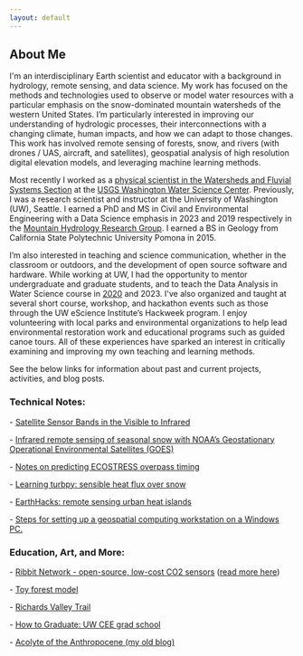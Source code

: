 ```yaml
---
layout: default
---
```


## About Me

I'm an interdisciplinary Earth scientist and educator with a background in hydrology, remote sensing, and data science. My work has focused on the methods and technologies used to observe or model water resources with a particular emphasis on the snow-dominated mountain watersheds of the western United States. I’m particularly interested in improving our understanding of hydrologic processes, their interconnections with a changing climate, human impacts, and how we can adapt to those changes. This work has involved remote sensing of forests, snow, and rivers (with drones / UAS, aircraft, and satellites), geospatial analysis of high resolution digital elevation models, and leveraging machine learning methods.

Most recently I worked as a [physical scientist in the Watersheds and Fluvial Systems Section](https://www.usgs.gov/staff-profiles/steven-pestana) at the [USGS Washington Water Science Center](https://www.usgs.gov/centers/washington-water-science-center). Previously, I was a research scientist and instructor at the University of Washington (UW), Seattle.  I earned a PhD and MS in Civil and Environmental Engineering with a Data Science emphasis in 2023 and 2019 respectively in the [Mountain Hydrology Research Group]( https://depts.washington.edu/mtnhydr/Pages/People%20Profiles/StevenPestana.html). I earned a BS in Geology from California State Polytechnic University Pomona in 2015.

I’m also interested in teaching and science communication, whether in the classroom or outdoors, and the development of open source software and hardware. While working at UW, I had the opportunity to mentor undergraduate and graduate students, and to teach the Data Analysis in Water Science course in [2020]( https://spestana.github.io/2021/01/data-analysis-class-2020/) and 2023. I've also organized and taught at several short course, workshop, and hackathon events such as those through the UW eScience Institute’s Hackweek program. I enjoy volunteering with local parks and environmental organizations to help lead environmental restoration work and educational programs such as guided canoe tours. All of these experiences have sparked an interest in critically examining and improving my own teaching and learning methods.

See the below links for information about past and current projects, activities, and blog posts.

### Technical Notes:
<p class="view">- <a href="https://spestana.github.io/sensor-bands/">Satellite Sensor Bands in the Visible to Infrared</a></p>
<p class="view">- <a href="https://depts.washington.edu/mtnhydr/Pages/Research%20Profiles/SnowIR.html">Infrared remote sensing of seasonal snow with NOAA’s Geostationary Operational Environmental Satellites (GOES)</a></p>
<p class="view">- <a href="https://spestana.github.io/ecostress-utils/">Notes on predicting ECOSTRESS overpass timing</a></p>
<p class="view">- <a href="https://spestana.github.io/atmos-boundary-layer/">Learning turbpy: sensible heat flux over snow</a></p>
<p class="view">- <a href="https://spestana.github.io/urban-heat-hack/">EarthHacks: remote sensing urban heat islands</a></p>
<p class="view">- <a href="https://gist.github.com/spestana/f631b033f0b5f591edbf5313be82db7e">Steps for setting up a geospatial computing workstation on a Windows PC.</a></p>

### Education, Art, and More:
<p class="view">- <a href="https://www.ribbitnetwork.org/">Ribbit Network - open-source, low-cost CO2 sensors</a> (<a href="https://www.hackster.io/stevenpest/seattleribbitnetwork-e550e2">read more here</a>)</p>
<p class="view">- <a href="https://spestana.github.io/toy-forest-model/">Toy forest model</a></p>
<p class="view">- <a href="https://spestana.github.io/richards-valley-trail/">Richards Valley Trail</a></p>
<p class="view">- <a href="https://spestana.github.io/how-to-graduate/">How to Graduate: UW CEE grad school</a></p>
<p class="view">- <a href="https://anthropoceneacolyte.wordpress.com/">Acolyte of the Anthropocene (my old blog)</a></p>




